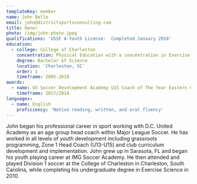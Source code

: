 ```yaml
---
templateKey: member
name: John Bello
email: john@districtsportsconsulting.com
title: Owner
photo: /img/john-photo.jpeg
qualifications: 'USSF A-Youth License:  Completed January 2018'
education:
  - college: College of Charleston
    concentration: Physical Education with a concentration in Exercise Science
    degree: Bachelor of Science
    location: 'Charleston, SC'
    order: 1
    timeframe: 2005-2010
awards:
  - name: US Soccer Development Academy U15 Coach of The Year Eastern Conference
    timeframe: 2017/2018
languages:
  - name: English
    proficiency: 'Native reading, written, and oral fluency'
---
```


John began his professional career in sport working with D.C. United
Academy as an age group head coach within Major League Soccer. He has
worked in all levels of youth development including grassroots
programming, Zone 1 Head Coach (U13-U15) and club curriculum development
and implementation. John grew up in Sarasota, FL and began his youth
playing career at IMG Soccer Academy. He then attended and played
Division 1 soccer at the College of Charleston in Charleston, South
Carolina, while completing his undergraduate degree in Exercise Science in 2010.
